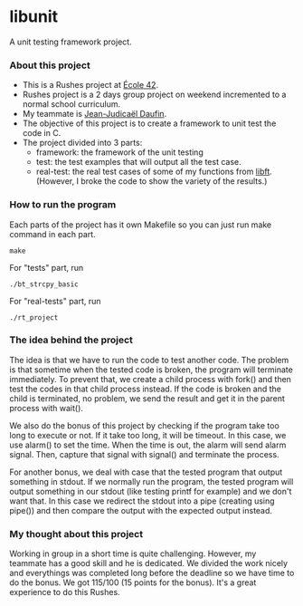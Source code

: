# libunit
A unit testing framework project.

### About this project
* This is a Rushes project at [École 42](https://42.fr).
* Rushes project is a 2 days group project on weekend incremented to a normal school curriculum.
* My teammate is [Jean-Judicaël Daufin](https://www.linkedin.com/in/jean-judica%C3%ABl-daufin-2a4167135/).
* The objective of this project is to create a framework to unit test the code in C.
* The project divided into 3 parts:
	* framework: the framework of the unit testing
	* test: the test examples that will output all the test case.
	* real-test: the real test cases of some of my functions from [libft](https://github.com/terngkub/libft). (However, I broke the code to show the variety of the results.)

### How to run the program
Each parts of the project has it own Makefile so you can just run make command in each part.
```
make
```

For "tests" part, run
```
./bt_strcpy_basic
```

For "real-tests" part, run
```
./rt_project
```

### The idea behind the project
The idea is that we have to run the code to test another code. The problem is that sometime when the tested code is broken, the program will terminate immediately. To prevent that, we create a child process with fork() and then test the codes in that child process instead. If the code is broken and the child is terminated, no problem, we send the result and get it in the parent process with wait().

We also do the bonus of this project by checking if the program take too long to execute or not. If it take too long, it will be timeout. In this case, we use alarm() to set the time. When the time is out, the alarm will send alarm signal. Then, capture that signal with signal() and terminate the process.

For another bonus, we deal with case that the tested program that output something in stdout. If we normally run the program, the tested program will output something in our stdout (like testing printf for example) and we don't want that. In this case we redirect the stdout into a pipe (creating using pipe()) and then compare the output with the expected output instead.

### My thought about this project
Working in group in a short time is quite challenging. However, my teammate has a good skill and he is dedicated. We divided the work nicely and everythings was completed long before the deadline so we have time to do the bonus. We got 115/100 (15 points for the bonus). It's a great experience to do this Rushes.
